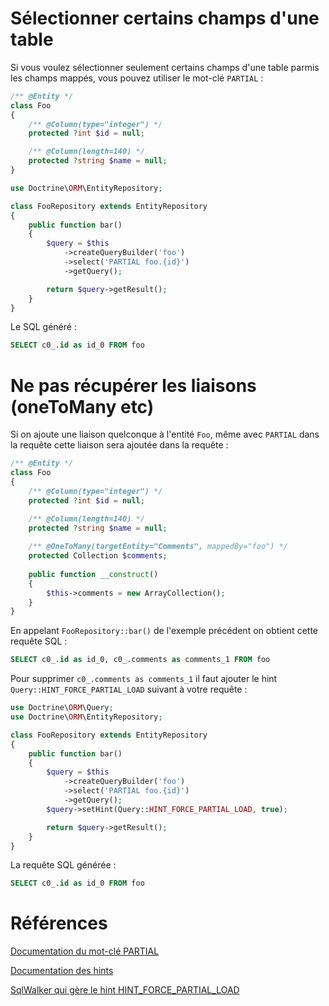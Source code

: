 # Sélectionner certains champs d'une table

Si vous voulez sélectionner seulement certains champs d'une table parmis les champs mappés, vous pouvez utiliser le mot-clé `PARTIAL` :

```php
/** @Entity */
class Foo
{
    /** @Column(type="integer") */
    protected ?int $id = null;

    /** @Column(length=140) */
    protected ?string $name = null;
}
```

```php
use Doctrine\ORM\EntityRepository;

class FooRepository extends EntityRepository
{
    public function bar()
    {
        $query = $this
            ->createQueryBuilder('foo')
            ->select('PARTIAL foo.{id}')
            ->getQuery();

        return $query->getResult();
    }
}
```

Le SQL généré :
```sql
SELECT c0_.id as id_0 FROM foo
```

# Ne pas récupérer les liaisons (oneToMany etc)

Si on ajoute une liaison quelconque à l'entité `Foo`, même avec `PARTIAL` dans la requête cette liaison sera ajoutée dans la requête :
```php
/** @Entity */
class Foo
{
    /** @Column(type="integer") */
    protected ?int $id = null;

    /** @Column(length=140) */
    protected ?string $name = null;
    
    /** @OneToMany(targetEntity="Comments", mappedBy="foo") */
    protected Collection $comments;
    
    public function __construct()
    {
        $this->comments = new ArrayCollection();
    }
}
```

En appelant `FooRepository::bar()` de l'exemple précédent on obtient cette requête SQL :
```sql
SELECT c0_.id as id_0, c0_.comments as comments_1 FROM foo
```

Pour supprimer `c0_.comments as comments_1` il faut ajouter le hint `Query::HINT_FORCE_PARTIAL_LOAD` suivant à votre requête :
```php
use Doctrine\ORM\Query;
use Doctrine\ORM\EntityRepository;

class FooRepository extends EntityRepository
{
    public function bar()
    {
        $query = $this
            ->createQueryBuilder('foo')
            ->select('PARTIAL foo.{id}')
            ->getQuery();
        $query->setHint(Query::HINT_FORCE_PARTIAL_LOAD, true);

        return $query->getResult();
    }
}
```

La requête SQL générée :
```sql
SELECT c0_.id as id_0 FROM foo
```

# Références

[Documentation du mot-clé PARTIAL](https://www.doctrine-project.org/projects/doctrine-orm/en/2.8/reference/partial-objects.html)

[Documentation des hints](http://docs.doctrine-project.org/projects/doctrine-orm/en/latest/reference/dql-doctrine-query-language.html#query-hints)

[SqlWalker qui gère le hint HINT_FORCE_PARTIAL_LOAD](https://github.com/doctrine/orm/blob/v2.5.4/lib/Doctrine/ORM/Query/SqlWalker.php#L705)
